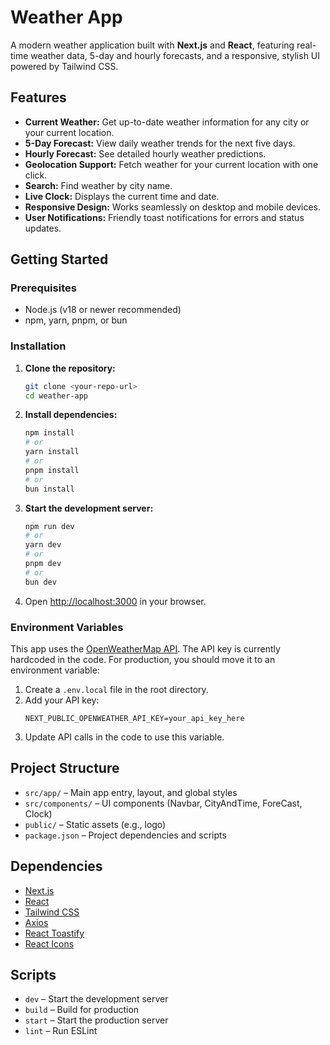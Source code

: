 # Weather App

A modern weather application built with **Next.js** and **React**, featuring real-time weather data, 5-day and hourly forecasts, and a responsive, stylish UI powered by Tailwind CSS.

## Features

- **Current Weather:** Get up-to-date weather information for any city or your current location.
- **5-Day Forecast:** View daily weather trends for the next five days.
- **Hourly Forecast:** See detailed hourly weather predictions.
- **Geolocation Support:** Fetch weather for your current location with one click.
- **Search:** Find weather by city name.
- **Live Clock:** Displays the current time and date.
- **Responsive Design:** Works seamlessly on desktop and mobile devices.
- **User Notifications:** Friendly toast notifications for errors and status updates.

## Getting Started

### Prerequisites

- Node.js (v18 or newer recommended)
- npm, yarn, pnpm, or bun

### Installation

1. **Clone the repository:**
   ```bash
   git clone <your-repo-url>
   cd weather-app
   ```

2. **Install dependencies:**
   ```bash
   npm install
   # or
   yarn install
   # or
   pnpm install
   # or
   bun install
   ```

3. **Start the development server:**
   ```bash
   npm run dev
   # or
   yarn dev
   # or
   pnpm dev
   # or
   bun dev
   ```

4. Open [http://localhost:3000](http://localhost:3000) in your browser.

### Environment Variables

This app uses the [OpenWeatherMap API](https://openweathermap.org/api). The API key is currently hardcoded in the code. For production, you should move it to an environment variable:

1. Create a `.env.local` file in the root directory.
2. Add your API key:
   ```
   NEXT_PUBLIC_OPENWEATHER_API_KEY=your_api_key_here
   ```
3. Update API calls in the code to use this variable.

## Project Structure

- `src/app/` – Main app entry, layout, and global styles
- `src/components/` – UI components (Navbar, CityAndTime, ForeCast, Clock)
- `public/` – Static assets (e.g., logo)
- `package.json` – Project dependencies and scripts

## Dependencies

- [Next.js](https://nextjs.org/)
- [React](https://react.dev/)
- [Tailwind CSS](https://tailwindcss.com/)
- [Axios](https://axios-http.com/)
- [React Toastify](https://fkhadra.github.io/react-toastify/)
- [React Icons](https://react-icons.github.io/react-icons/)

## Scripts

- `dev` – Start the development server
- `build` – Build for production
- `start` – Start the production server
- `lint` – Run ESLint
